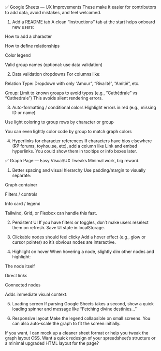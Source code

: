 

✅ Google Sheets — UX Improvements
These make it easier for contributors to add data, avoid mistakes, and feel welcomed.

1. Add a README tab
A clean “Instructions” tab at the start helps onboard new users:

How to add a character

How to define relationships

Color legend

Valid group names (optional: use data validation)

2. Data validation dropdowns
For columns like:

Relation Type: Dropdown with only “Amour”, “Rivalité”, “Amitié”, etc.

Group: Limit to known groups to avoid typos (e.g., “Cathédrale” vs “Cathedrale”) This avoids silent rendering errors.

3. Auto-formatting / conditional colors
Highlight errors in red (e.g., missing ID or name)

Use light coloring to group rows by character or group

You can even lightly color code by group to match graph colors

4. Hyperlinks for character references
If characters have bios elsewhere (RP forums, toyhou.se, etc), add a column like Link and embed hyperlinks. You could show them in tooltips or info boxes later.

✅ Graph Page — Easy Visual/UX Tweaks
Minimal work, big reward.

1. Better spacing and visual hierarchy
Use padding/margin to visually separate:

Graph container

Filters / controls

Info card / legend

Tailwind, Grid, or Flexbox can handle this fast.

2. Persistent UI
If you have filters or toggles, don’t make users reselect them on refresh. Save UI state in localStorage.

3. Clickable nodes should feel clicky
Add a hover effect (e.g., glow or cursor pointer) so it’s obvious nodes are interactive.

4. Highlight on hover
When hovering a node, slightly dim other nodes and highlight:

The node itself

Direct links

Connected nodes

Adds immediate visual context.

5. Loading screen
If parsing Google Sheets takes a second, show a quick loading spinner and message like “Fetching divine destinies...”

6. Responsive layout
Make the legend collapsible on small screens. You can also auto-scale the graph to fit the screen initially.

If you want, I can mock up a cleaner sheet format or help you tweak the graph layout CSS. Want a quick redesign of your spreadsheet’s structure or a minimal upgraded HTML layout for the page?